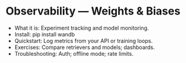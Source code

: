 # Observability — Weights & Biases

- What it is: Experiment tracking and model monitoring.
- Install: pip install wandb
- Quickstart: Log metrics from your API or training loops.
- Exercises: Compare retrievers and models; dashboards.
- Troubleshooting: Auth; offline mode; rate limits.
